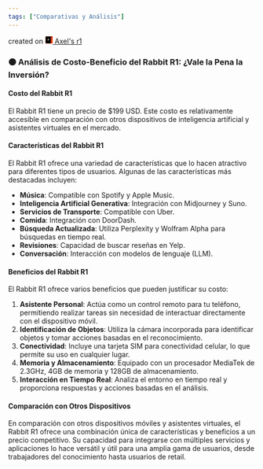 ```yaml
---
tags: ["Comparativas y Análisis"]
---
```


created on <a href="https://community.rabbit.tech/u/afaces"> 
    <img src="/assets/images/r1.png" alt="Axel's r1" width="16" height="16">
</a> <a href="https://community.rabbit.tech/u/afaces">Axel's r1</a>

### 🟠 Análisis de Costo-Beneficio del Rabbit R1: ¿Vale la Pena la Inversión?

#### **Costo del Rabbit R1**
El Rabbit R1 tiene un precio de $199 USD. Este costo es relativamente accesible en comparación con otros dispositivos de inteligencia artificial y asistentes virtuales en el mercado.

#### **Características del Rabbit R1**
El Rabbit R1 ofrece una variedad de características que lo hacen atractivo para diferentes tipos de usuarios. Algunas de las características más destacadas incluyen:

- **Música**: Compatible con Spotify y Apple Music.
- **Inteligencia Artificial Generativa**: Integración con Midjourney y Suno.
- **Servicios de Transporte**: Compatible con Uber.
- **Comida**: Integración con DoorDash.
- **Búsqueda Actualizada**: Utiliza Perplexity y Wolfram Alpha para búsquedas en tiempo real.
- **Revisiones**: Capacidad de buscar reseñas en Yelp.
- **Conversación**: Interacción con modelos de lenguaje (LLM).

#### **Beneficios del Rabbit R1**
El Rabbit R1 ofrece varios beneficios que pueden justificar su costo:

1. **Asistente Personal**: Actúa como un control remoto para tu teléfono, permitiendo realizar tareas sin necesidad de interactuar directamente con el dispositivo móvil.
2. **Identificación de Objetos**: Utiliza la cámara incorporada para identificar objetos y tomar acciones basadas en el reconocimiento.
3. **Conectividad**: Incluye una tarjeta SIM para conectividad celular, lo que permite su uso en cualquier lugar.
4. **Memoria y Almacenamiento**: Equipado con un procesador MediaTek de 2.3GHz, 4GB de memoria y 128GB de almacenamiento.
5. **Interacción en Tiempo Real**: Analiza el entorno en tiempo real y proporciona respuestas y acciones basadas en el análisis.

#### **Comparación con Otros Dispositivos**
En comparación con otros dispositivos móviles y asistentes virtuales, el Rabbit R1 ofrece una combinación única de características y beneficios a un precio competitivo. Su capacidad para integrarse con múltiples servicios y aplicaciones lo hace versátil y útil para una amplia gama de usuarios, desde trabajadores del conocimiento hasta usuarios de retail.
